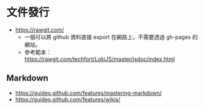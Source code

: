 # 文件發行

* https://rawgit.com/
  * 一個可以將 github 資料直接 export 在網路上，不需要透過 gh-pages 的網站。
  * 參考範本：https://rawgit.com/techfort/LokiJS/master/jsdoc/index.html

## Markdown

* <https://guides.github.com/features/mastering-markdown/>
* <https://guides.github.com/features/wikis/>
